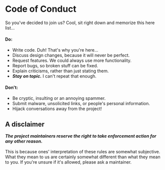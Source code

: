 # Code of Conduct
So you've decided to join us? Cool, sit right down and memorize this here list...
#### Do:
* Write code. Duh! That's why you're here...
* Discuss design changes, because it will never be perfect.
* Request features. We could always use more functionality.
* Report bugs, so broken stuff can be fixed.
* Explain criticisms, rather than just stating them.
* ***Stay on topic.*** I can't repeat that enough.
#### Don't:
* Be cryptic, insulting or an annoying spammer.
* Submit malware, unsolicited links, or people's personal information.
* Hijack conversations away from the project!
## A disclaimer
***The project maintainers reserve the right to take enforcement action for any other reason.***<br><br>
This is because ones' interpretation of these rules are somewhat subjective. What they mean to us are certainly somewhat different than what they mean to you.
If you're unsure if it's allowed, please ask a maintainer.
